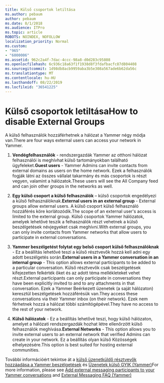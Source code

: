 ```yaml
---
title: Külső csoportok letiltása
ms.author: pebaum
author: pebaum
ms.date: 8/1/2018
ms.audience: ITPro
ms.topic: article
ROBOTS: NOINDEX, NOFOLLOW
localization_priority: Normal
ms.custom:
- "965"
- "6000006"
ms.assetid: 962c2a4f-7dac-4ccc-98a8-d0d283c95808
ms.openlocfilehash: 6c936c18a63f1f1938d8f3fdafbacfc87d804408
ms.sourcegitcommit: 1d98db8acb9959aba3b5e308a567ade6b62da56c
ms.translationtype: MT
ms.contentlocale: hu-HU
ms.lasthandoff: 08/22/2019
ms.locfileid: "36541225"
---
```

# <a name="how-to-disable-external-groups"></a><span data-ttu-id="e0022-102">Külső csoportok letiltása</span><span class="sxs-lookup"><span data-stu-id="e0022-102">How to disable External Groups</span></span>

<span data-ttu-id="e0022-103">A külső felhasználók hozzáférhetnek a hálózat a Yammer négy módja van.</span><span class="sxs-lookup"><span data-stu-id="e0022-103">There are four ways external users can access your network in Yammer.</span></span>
  
1. <span data-ttu-id="e0022-104">**Vendégfelhasználók** - rendszergazdák Yammer az otthoni hálózat felhasználói is meghívhat külső tartományokban található ügyfeleket.</span><span class="sxs-lookup"><span data-stu-id="e0022-104">**Guest users** - Yammer Admins can invite contacts from external domains as users on the home network.</span></span> <span data-ttu-id="e0022-105">Ezek a felhasználók fogják látni az összes vállalat takarmány és más csoportok is részt vegyen, valamint a hálózatok.</span><span class="sxs-lookup"><span data-stu-id="e0022-105">These users will see the All Company feed and can join other groups in the networks as well.</span></span>

2. <span data-ttu-id="e0022-106">**Egy külső csoport a külső felhasználók** – külső csoportok engedélyezi a külső felhasználóknak.</span><span class="sxs-lookup"><span data-stu-id="e0022-106">**External users in an external group** - External groups allow external users.</span></span> <span data-ttu-id="e0022-107">A külső csoport külső felhasználó hozzáférés köre korlátozódik.</span><span class="sxs-lookup"><span data-stu-id="e0022-107">The scope of an external user's access is limited to the external group.</span></span> <span data-ttu-id="e0022-108">Külső csoportok Yammer hálózatok, amelyek lehetővé teszik a felhasználók részt vehetnek a külső beszélgetések névjegyeket csak meghívni.</span><span class="sxs-lookup"><span data-stu-id="e0022-108">With external groups, you can only invite contacts from Yammer networks that allow users to participate in external conversations.</span></span>

3. <span data-ttu-id="e0022-109">**Yammer beszélgetést folytat egy belső csoport külső felhasználóknak** - Ez a beállítás lehetővé teszi a külső résztvevők hozzá kell adni egy adott beszélgetés során.</span><span class="sxs-lookup"><span data-stu-id="e0022-109">**External users in a Yammer conversation in an internal group** - This option allows external participants to be added to a particular conversation.</span></span> <span data-ttu-id="e0022-110">Külső résztvevők csak beszélgetések kifejezetten felkérték őket és az adott téma mellékleteket vehet részt.</span><span class="sxs-lookup"><span data-stu-id="e0022-110">External participants can only participate in conversations they have been explicitly invited to and to any attachments in that conversation.</span></span> <span data-ttu-id="e0022-111">Ezek a Yammer Beérkezett üzenetek (a saját hálózaton) keresztül beszélgetések hozzáférésük van.</span><span class="sxs-lookup"><span data-stu-id="e0022-111">They access these conversations via their Yammer inbox (on their network).</span></span> <span data-ttu-id="e0022-112">Ezek nem férhetnek hozzá a hálózat többi számítógépével.</span><span class="sxs-lookup"><span data-stu-id="e0022-112">They have no access to the rest of your network.</span></span>

4. <span data-ttu-id="e0022-113">**Külső hálózatok** - Ez a beállítás lehetővé teszi, hogy külső hálózaton, amelyet a hálózati rendszergazdák hozhat létre ellenőrzött külső felhasználók meghívása.</span><span class="sxs-lookup"><span data-stu-id="e0022-113">**External Networks** - This option allows you to invite external users to an external network that verified Admins can create in your network.</span></span> <span data-ttu-id="e0022-114">Ez a beállítás olyan külső Közösségek elhelyezésére.</span><span class="sxs-lookup"><span data-stu-id="e0022-114">This option is best suited for hosting external communities.</span></span>

<span data-ttu-id="e0022-115">További információért tekintse át a [külső üzenetküldő résztvevők hozzáadása a Yammer beszélgetések](https://support.office.com/article/add-external-messaging-participants-to-your-yammer-conversations-423653bb-86b2-4eac-9d7e-dca121f7c16c?ui=en-US&amp;rs=en-US&amp;ad=US) és [Üzenetek külső GYIK (Yammer)](https://support.office.com/article/External-messaging-FAQ-Yammer-35b59d6c-bb1c-4541-bf19-9f67d2f2b199)</span><span class="sxs-lookup"><span data-stu-id="e0022-115">For more information, please see [Add external messaging participants to your Yammer conversations](https://support.office.com/article/add-external-messaging-participants-to-your-yammer-conversations-423653bb-86b2-4eac-9d7e-dca121f7c16c?ui=en-US&amp;rs=en-US&amp;ad=US) and [External Messaging FAQ (Yammer)](https://support.office.com/article/External-messaging-FAQ-Yammer-35b59d6c-bb1c-4541-bf19-9f67d2f2b199)</span></span>
  